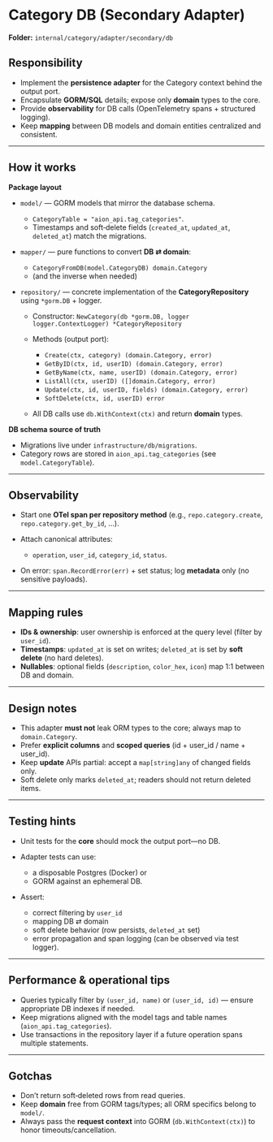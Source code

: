 # Category DB (Secondary Adapter)

**Folder:** `internal/category/adapter/secondary/db`

## Responsibility

* Implement the **persistence adapter** for the Category context behind the output port.
* Encapsulate **GORM/SQL** details; expose only **domain** types to the core.
* Provide **observability** for DB calls (OpenTelemetry spans + structured logging).
* Keep **mapping** between DB models and domain entities centralized and consistent.

---

## How it works

**Package layout**

* `model/` — GORM models that mirror the database schema.

    * `CategoryTable = "aion_api.tag_categories"`.
    * Timestamps and soft‐delete fields (`created_at`, `updated_at`, `deleted_at`) match the migrations.
* `mapper/` — pure functions to convert **DB ⇄ domain**:

    * `CategoryFromDB(model.CategoryDB) domain.Category`
    * (and the inverse when needed)
* `repository/` — concrete implementation of the **CategoryRepository** using `*gorm.DB` + logger.

    * Constructor: `NewCategory(db *gorm.DB, logger logger.ContextLogger) *CategoryRepository`
    * Methods (output port):

        * `Create(ctx, category) (domain.Category, error)`
        * `GetByID(ctx, id, userID) (domain.Category, error)`
        * `GetByName(ctx, name, userID) (domain.Category, error)`
        * `ListAll(ctx, userID) ([]domain.Category, error)`
        * `Update(ctx, id, userID, fields) (domain.Category, error)`
        * `SoftDelete(ctx, id, userID) error`
    * All DB calls use `db.WithContext(ctx)` and return **domain** types.

**DB schema source of truth**

* Migrations live under `infrastructure/db/migrations`.
* Category rows are stored in `aion_api.tag_categories` (see `model.CategoryTable`).

---

## Observability

* Start one **OTel span per repository method** (e.g., `repo.category.create`, `repo.category.get_by_id`, …).
* Attach canonical attributes:

    * `operation`, `user_id`, `category_id`, `status`.
* On error: `span.RecordError(err)` + set status; log **metadata** only (no sensitive payloads).

---

## Mapping rules

* **IDs & ownership**: user ownership is enforced at the query level (filter by `user_id`).
* **Timestamps**: `updated_at` is set on writes; `deleted_at` is set by **soft delete** (no hard deletes).
* **Nullables**: optional fields (`description`, `color_hex`, `icon`) map 1:1 between DB and domain.

---

## Design notes

* This adapter **must not** leak ORM types to the core; always map to `domain.Category`.
* Prefer **explicit columns** and **scoped queries** (id + user\_id / name + user\_id).
* Keep **update** APIs partial: accept a `map[string]any` of changed fields only.
* Soft delete only marks `deleted_at`; readers should not return deleted items.

---

## Testing hints

* Unit tests for the **core** should mock the output port—no DB.
* Adapter tests can use:

    * a disposable Postgres (Docker) or
    * GORM against an ephemeral DB.
* Assert:

    * correct filtering by `user_id`
    * mapping DB ⇄ domain
    * soft delete behavior (row persists, `deleted_at` set)
    * error propagation and span logging (can be observed via test logger).

---

## Performance & operational tips

* Queries typically filter by `(user_id, name)` or `(user_id, id)` — ensure appropriate DB indexes if needed.
* Keep migrations aligned with the model tags and table names (`aion_api.tag_categories`).
* Use transactions in the repository layer if a future operation spans multiple statements.

---

## Gotchas

* Don’t return soft‐deleted rows from read queries.
* Keep **domain** free from GORM tags/types; all ORM specifics belong to `model/`.
* Always pass the **request context** into GORM (`db.WithContext(ctx)`) to honor timeouts/cancellation.
